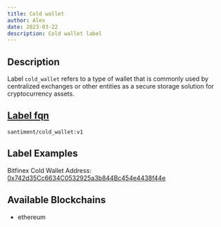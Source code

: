 ```yaml
---
title: Cold wallet
author: Alex
date: 2023-03-22
description: Cold wallet label
---
```


## Description

Label `cold_wallet` refers to a type of wallet that is commonly used by centralized exchanges or other entities as a secure storage solution for cryptocurrency assets.

## [Label fqn](/labels/label-fqn)

`santiment/cold_wallet:v1`

## Label Examples
Bitfinex Cold Wallet Address: [0x742d35Cc6634C0532925a3b844Bc454e4438f44e](https://etherscan.io/address/0x742d35Cc6634C0532925a3b844Bc454e4438f44e)

## Available Blockchains

* ethereum